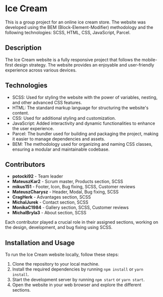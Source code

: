 # Ice Cream

This is a group project for an online ice cream store. The website was developed using the BEM (Block-Element-Modifier) methodology and the following technologies: SCSS, HTML, CSS, JavaScript, Parcel.

## Description

The Ice Cream website is a fully responsive project that follows the mobile-first design strategy. The website provides an enjoyable and user-friendly experience across various devices.

## Technologies

- SCSS: Used for styling the website with the power of variables, nesting, and other advanced CSS features.
- HTML: The standard markup language for structuring the website's content.
- CSS: Used for additional styling and customization.
- JavaScript: Added interactivity and dynamic functionalities to enhance the user experience.
- Parcel: The bundler used for building and packaging the project, making it easier to manage dependencies and assets.
- BEM: The methodology used for organizing and naming CSS classes, ensuring a modular and maintainable codebase.

## Contributors

- **potocki92** - Team leader
- **MateuszKar2** - Scrum master, Products section, SCSS
- **mikus151** - Footer, Icon, Bug fixing, SCSS, Customer reviews
- **MateuszCharysz** - Header, Modal, Bug fixing, SCSS
- **CragHerk** - Advantages section, SCSS
- **MichalJurek** - Contact section, SCSS
- **MonikaC1984** - Gallery section, SCSS, Customer reviews
- **MichalBryla3** - About section, SCSS

Each contributor played a crucial role in their assigned sections, working on the design, development, and bug fixing using SCSS.

## Installation and Usage

To run the Ice Cream website locally, follow these steps:

1. Clone the repository to your local machine.
2. Install the required dependencies by running `npm install` or `yarn install`.
3. Start the development server by running `npm start` or `yarn start`.
4. Open the website in your web browser and explore the different sections.
